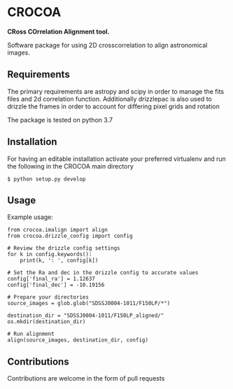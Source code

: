 # CROCOA
<b>CRoss COrrelation Alignment tool. </b>

Software package for using 2D crosscorrelation to align astronomical images.



## Requirements
The primary requirements are astropy and scipy in order to manage the fits files and 2d correlation function. Additionally drizzlepac is also used to drizzle the frames in order to account for differing pixel grids and rotation

The package is tested on python 3.7


## Installation

For having an editable installation activate your preferred virtualenv and run the following in the CROCOA main directory

``` 
$ python setup.py develop
```

## Usage
Example usage:

```
from crocoa.imalign import align
from crocoa.drizzle_config import config

# Review the drizzle config settings
for k in config.keywords():
    print(k, ': ', config[k])

# Set the Ra and dec in the drizzle config to accurate values
config['final_ra'] = 1.12637
config['final_dec'] = -10.19156

# Prepare your directories
source_images = glob.glob("SDSSJ0004-1011/F150LP/*")

destination_dir = "SDSSJ0004-1011/F150LP_aligned/"
os.mkdir(destination_dir)

# Run alignment
align(source_images, destination_dir, config)
```
## Contributions

Contributions are welcome in the form of pull requests
